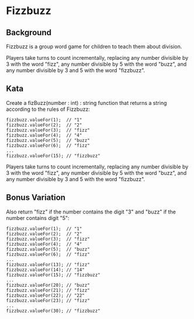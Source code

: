 # Fizzbuzz

## Background
Fizzbuzz is a group word game for children to teach them about division.

Players take turns to count incrementally, replacing any number divisible by 3 with the word "fizz", any number divisible by 5 with the word "buzz", and any number divisible by 3 and 5 with the word "fizzbuzz". 

## Kata
Create a fizBuzz(number : int) : string function that returns a string according to the rules of Fizzbuzz:

```
fizzbuzz.valueFor(1);  // "1"
fizzbuzz.valueFor(2);  // "2"
fizzbuzz.valueFor(3);  // "fizz"
fizzbuzz.valueFor(4);  // "4"
fizzbuzz.valueFor(5);  // "buzz"
fizzbuzz.valueFor(6);  // "fizz"
...
fizzbuzz.valueFor(15); // "fizzbuzz"
```

Players take turns to count incrementally, replacing any number divisible by 3 with the word "fizz", any number divisible by 5 with the word "buzz", and any number divisible by 3 and 5 with the word "fizzbuzz". 

## Bonus Variation
Also return "fizz" if the number contains the digit "3" and "buzz" if the number contains digit "5":

```
fizzbuzz.valueFor(1);  // "1"
fizzbuzz.valueFor(2);  // "2"
fizzbuzz.valueFor(3);  // "fizz"
fizzbuzz.valueFor(4);  // "4"
fizzbuzz.valueFor(5);  // "buzz"
fizzbuzz.valueFor(6);  // "fizz"
...
fizzbuzz.valueFor(13); // "fizz"
fizzbuzz.valueFor(14); // "14"
fizzbuzz.valueFor(15); // "fizzbuzz"
...
fizzbuzz.valueFor(20); // "buzz"
fizzbuzz.valueFor(21); // "fizz"
fizzbuzz.valueFor(22); // "22"
fizzbuzz.valueFor(23); // "fizz"
...
fizzbuzz.valueFor(30); // "fizzbuzz"

```
